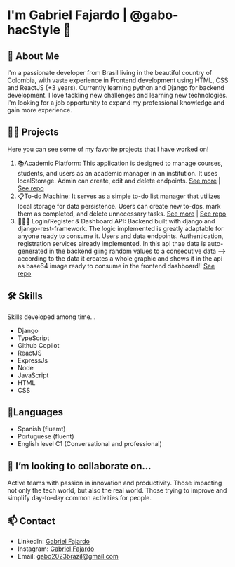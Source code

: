 # I'm Gabriel Fajardo | @gabo-hacStyle 👋

## 🚀 About Me
I'm a passionate developer from Brasil living in the beautiful country of Colombia, with vaste experience in Frontend development using HTML, CSS and ReactJS (+3 years). Currently learning python and Django for backend development. I love tackling new challenges and learning new technologies.
I'm looking for a job opportunity to expand my professional knowledge and gain more experience.

## 👨‍💻 Projects

Here you can see some of my favorite projects that I have worked on! 

1. 📚Academic Platform: This application is designed to manage courses, students, and users as an academic manager in an institution. It uses localStorage. Admin can create, edit and delete endpoints. [See more](https://academic-platform.vercel.app/) | [See repo](https://github.com/gabo-hacStyle/academic-platform)
2. 📋To-do Machine: It serves as a simple to-do list manager that utilizes local storage for data persistence. Users can create new to-dos, mark them as completed, and delete unnecessary tasks. [See more](https://gabo-hacstyle.github.io/to-do-machine/) | [See repo](https://github.com/gabo-hacStyle/to-do-machine) 
3. 👨🏻‍⚖️ Login/Register & Dashboard API: Backend built with django and django-rest-framework. The logic implemented is greatly adaptable for anyone ready to consume it. Users and data endpoints. Authentication, registration services already implemented. In this api thae data is auto-generated in the backend giing random values to a consecutive data --> according to the data it creates a whole graphic and shows it in the api as base64 image ready to consume in the frontend dashboard!!  [See repo](https://github.com/gabo-hacStyle/auth-backend)
## 🛠️ Skills
Skills developed among time...
- Django
- TypeScript
- Github Copilot
- ReactJS 
- ExpressJs
- Node
- JavaScript 
- HTML 
- CSS

## 💬Languages 
- Spanish (fluemt)
- Portuguese (fluent)
- English level C1 (Conversational and professional)
## 👯  I’m looking to collaborate on...
Active teams with passion in innovation and productivity. Those impacting not only the tech world, but also the real world. Those trying to improve and simplify day-to-day common activities for people. 
## 📫 Contact
- LinkedIn: [Gabriel Fajardo](https://www.linkedin.com/in/gabriel-fajardo-ortiz-174b55268/)
- Instagram: [Gabriel Fajardo](https://www.instagram.com/gabo_ortiz/)
- Email: gabo2023brazil@gmail.com

<!--
**gabo-hacStyle/gabo-hacStyle** is a ✨ _special_ ✨ repository because its `README.md` (this file) appears on your GitHub profile.

Here are some ideas to get you started:

- 🔭 I’m currently working on ...
- 🌱 I’m currently learning ...
- 👯 I’m looking to collaborate on ...
- 🤔 I’m looking for help with ...
- 💬 Ask me about ...
- 📫 How to reach me: ...
- 😄 Pronouns: ...
- ⚡ Fun fact: ...
-->

